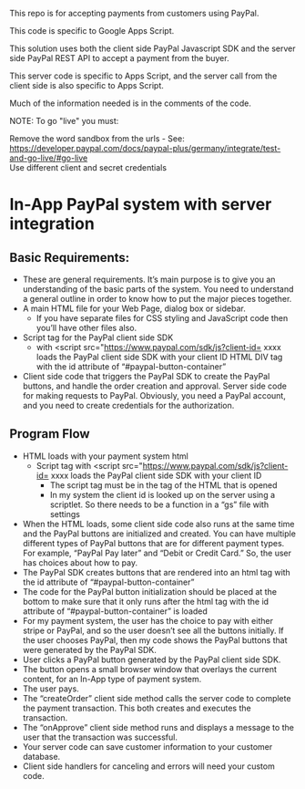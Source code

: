 This repo is for accepting payments from customers using PayPal.

This code is specific to Google Apps Script.

This solution uses both the client side PayPal Javascript SDK and the server side PayPal REST API to accept a payment from the buyer. 

This server code is specific to Apps Script, and the server call from the client side is also specific to Apps Script.

Much of the information needed is in the comments of the code.

NOTE: To go "live" you must:

Remove the word sandbox from the urls - See: https://developer.paypal.com/docs/paypal-plus/germany/integrate/test-and-go-live/#go-live  
Use different client and secret credentials  

 # In-App PayPal system with server integration  
 ## Basic Requirements:  

 * These are general requirements.  It’s main purpose is to give you an understanding of the basic parts of the system.  You need to understand a general outline in order to know how to put the major pieces together.  
 * A main HTML file for your Web Page, dialog box or sidebar.
   * If you have separate files for CSS styling and JavaScript code then you’ll have other files also.
 * Script tag for the PayPal client side SDK
   * with <script src="https://www.paypal.com/sdk/js?client-id= xxxx loads the PayPal client side SDK with your client ID
HTML DIV tag with the id attribute of “#paypal-button-container”
 * Client side code that triggers the PayPal SDK to create the PayPal buttons, and handle the order creation and approval.
Server side code for making requests to PayPal.
Obviously, you need a PayPal account, and you need to create credentials for the authorization.

 ## Program Flow

 * HTML loads with your payment system html
   * Script tag with <script src="https://www.paypal.com/sdk/js?client-id= xxxx loads the PayPal client side SDK with your client ID  
     * The script tag must be in the <head> tag of the HTML that is opened
     * In my system the client id is looked up on the server using a scriptlet.  So there needs to be a function in a “gs” file with settings
 * When the HTML loads, some client side code also runs at the same time and the PayPal buttons are initialized and created.  You can have multiple different types of PayPal buttons that are for different payment types.  For example, “PayPal Pay later” and “Debit or Credit Card.”  So, the user has choices about how to pay.
 * The PayPal SDK creates buttons that are rendered into an html tag with the id attribute of “#paypal-button-container”
 * The code for the PayPal button initialization should be placed at the bottom to make sure that it only runs after the html tag with the id attribute of “#paypal-button-container” is loaded
 * For my payment system, the user has the choice to pay with either stripe or PayPal, and so the user doesn’t see all the buttons initially.  If the user chooses PayPal, then my code shows the PayPal buttons that were generated by the PayPal SDK.
 * User clicks a PayPal button generated by the PayPal client side SDK.
 * The button opens a small browser window that overlays the current content, for an In-App type of payment system.
 * The user pays.
 * The “createOrder” client side method calls the server code to complete the payment transaction.  This both creates and executes the transaction.
 * The “onApprove” client side method runs and displays a message to the user that the transaction was successful.
 * Your server code can save customer information to your customer database.
 * Client side handlers for canceling and errors will need your custom code.

